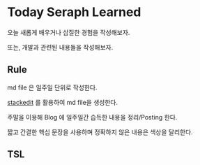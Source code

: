 # Today Seraph Learned
오늘 새롭게 배우거나 삽질한 경험을 작성해보자.

또는, 개발과 관련된 내용들을 작성해보자.

## Rule
md file 은 일주일 단위로 작성한다.

[stackedit](https://stackedit.io/) 를 활용하여 md file을 생성한다.

주말을 이용해 Blog 에 일주일간 습득한 내용을 정리/Posting 한다.

짧고 간결한 핵심 문장을 사용하며 정확하지 않은 내용은 색상을 달리한다.

## TSL
<!-- BLOG-POST-LIST:START -->

<!-- BLOG-POST-LIST:END -->
